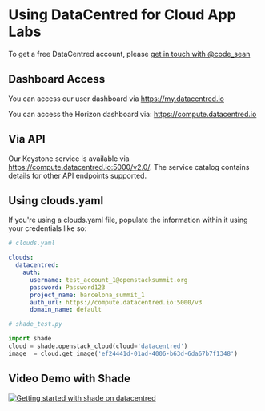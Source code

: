 # Using DataCentred for Cloud App Labs

To get a free DataCentred account, please [get in touch with @code_sean](http://ctt.ec/gZa51)

## Dashboard Access

You can access our user dashboard via https://my.datacentred.io

You can access the Horizon dashboard via: https://compute.datacentred.io

## Via API

Our Keystone service is available via https://compute.datacentred.io:5000/v2.0/. The service catalog contains details for other API endpoints supported.

## Using clouds.yaml

If you're using a clouds.yaml file, populate the information within it using your credentials like so:

```yaml
# clouds.yaml

clouds:
  datacentred:
    auth:
      username: test_account_1@openstacksummit.org
      password: Password123
      project_name: barcelona_summit_1
      auth_url: https://compute.datacentred.io:5000/v3
      domain_name: default
```

```python
# shade_test.py

import shade
cloud = shade.openstack_cloud(cloud='datacentred')
image  = cloud.get_image('ef24441d-01ad-4006-b63d-6da67b7f1348')
```

## Video Demo with Shade

[![Getting started with shade on datacentred](http://img.youtube.com/vi/pwq0_FQIAHk/0.jpg)](http://www.youtube.com/watch?v=pwq0_FQIAHk)
